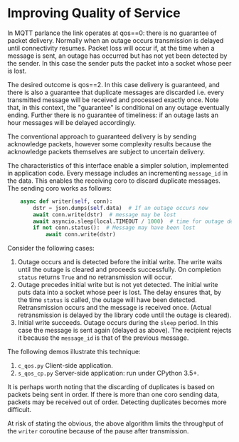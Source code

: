 # Improving Quality of Service

In MQTT parlance the link operates at qos==0: there is no guarantee of packet
delivery. Normally when an outage occurs transmission is delayed until
connectivity resumes. Packet loss will occur if, at the time when a message is
sent, an outage has occurred but has not yet been detected by the sender. In
this case the sender puts the packet into a socket whose peer is lost.

The desired outcome is qos==2. In this case delivery is guaranteed, and there
is also a guarantee that duplicate messages are discarded i.e. every
transmitted message will be received and processed exactly once. Note that, in
this context, the "guarantee" is conditional on any outage eventually ending.
Further there is no guarantee of timeliness: if an outage lasts an hour
messages will be delayed accordingly.

The conventional approach to guaranteed delivery is by sending acknowledge
packets, however some complexity results because the acknowledge packets
themselves are subject to uncertain delivery.

The characteristics of this interface enable a simpler solution, implemented in
application code. Every message includes an incrementing `message_id` in the
data. This enables the receiving coro to discard duplicate messages. The
sending coro works as follows:

```python
    async def writer(self, conn):
        dstr = json.dumps(self.data)  # If an outage occurs now
        await conn.write(dstr)  # message may be lost
        await asyncio.sleep(local.TIMEOUT / 1000)  # time for outage detection
        if not conn.status():  # Message may have been lost
            await conn.write(dstr)
```
Consider the following cases:
 1. Outage occurs and is detected before the initial write. The write waits
 until the outage is cleared and proceeds successfully. On completion `status`
 returns `True` and no retransmission will occur.
 2. Outage precedes initial write but is not yet detected. The initial write
 puts data into a socket whose peer is lost. The delay ensures that, by the
 time `status` is called, the outage will have been detected. Retransmission
 occurs and the message is received once. (Actual retransmission is delayed by
 the library code until the outage is cleared).
 3. Initial write succeeds. Outage occurs during the `sleep` period. In this
 case the message is sent again (delayed as above). The recipient rejects it
 because the `message_id` is that of the previous message.

The following demos illustrate this technique:
 1. `c_qos.py` Client-side application.
 2. `s_qos_cp.py` Server-side application: run under CPython 3.5+.

It is perhaps worth noting that the discarding of duplicates is based on
packets being sent in order. If there is more than one coro sending data,
packets may be received out of order. Detecting duplicates becomes more
difficult.

At risk of stating the obvious, the above algorithm limits the throughput
of the `writer` coroutine because of the pause after transmission.
